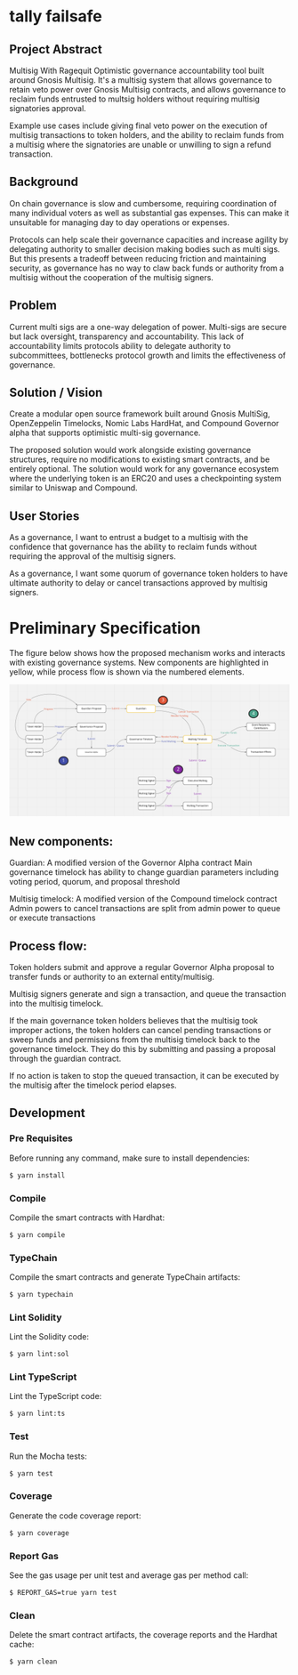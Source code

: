 # tally failsafe

## Project Abstract

Multisig With Ragequit Optimistic governance accountability tool built around Gnosis Multisig. It's a multisig system that allows governance to retain veto power over Gnosis Multisig contracts, and allows governance to reclaim funds entrusted to multsig holders without requiring multisig signatories approval.

Example use cases include giving final veto power on the execution of multisig transactions to token holders, and the ability to reclaim funds from a multisig where the signatories are unable or unwilling to sign a refund transaction.

## Background

On chain governance is slow and cumbersome, requiring coordination of many individual voters as well as substantial gas expenses. This can make it unsuitable for managing day to day operations or expenses.

Protocols can help scale their governance capacities and increase agility by delegating authority to smaller decision making bodies such as multi sigs. But this presents a tradeoff between reducing friction and maintaining security, as governance has no way to claw back funds or authority from a multisig without the cooperation of the multisig signers.

## Problem

Current multi sigs are a one-way delegation of power. Multi-sigs are secure but lack oversight, transparency and accountability. This lack of accountability limits protocols ability to delegate authority to subcommittees, bottlenecks protocol growth and limits the effectiveness of governance.

## Solution / Vision

Create a modular open source framework built around Gnosis MultiSig, OpenZeppelin Timelocks, Nomic Labs HardHat, and Compound Governor alpha that supports optimistic multi-sig governance.

The proposed solution would work alongside existing governance structures, require no modifications to existing smart contracts, and be entirely optional. The solution would work for any governance ecosystem where the underlying token is an ERC20 and uses a checkpointing system similar to Uniswap and Compound.

## User Stories

As a governance, I want to entrust a budget to a multisig with the confidence that governance has the ability to reclaim funds without requiring the approval of the multisig signers.

As a governance, I want some quorum of governance token holders to have ultimate authority to delay or cancel transactions approved by multisig signers.

# Preliminary Specification

The figure below shows how the proposed mechanism works and interacts with existing governance systems. New components are highlighted in yellow, while process flow is shown via the numbered elements.

![Implementation Diagram](https://raw.githubusercontent.com/withtally/multisig-ragequit/main/assets/architecture-diagram.png)

## New components:

Guardian: A modified version of the Governor Alpha contract
Main governance timelock has ability to change guardian parameters including voting period, quorum, and proposal threshold

Multisig timelock: A modified version of the Compound timelock contract
Admin powers to cancel transactions are split from admin power to queue or execute transactions

## Process flow:

Token holders submit and approve a regular Governor Alpha proposal to transfer funds or authority to an external entity/multisig.

Multisig signers generate and sign a transaction, and queue the transaction into the multisig timelock.

If the main governance token holders believes that the multisig took improper actions, the token holders can cancel pending transactions or sweep funds and permissions from the multisig timelock back to the governance timelock. They do this by submitting and passing a proposal through the guardian contract.

If no action is taken to stop the queued transaction, it can be executed by the multisig after the timelock period elapses.

## Development

### Pre Requisites

Before running any command, make sure to install dependencies:

```sh
$ yarn install
```

### Compile

Compile the smart contracts with Hardhat:

```sh
$ yarn compile
```

### TypeChain

Compile the smart contracts and generate TypeChain artifacts:

```sh
$ yarn typechain
```

### Lint Solidity

Lint the Solidity code:

```sh
$ yarn lint:sol
```

### Lint TypeScript

Lint the TypeScript code:

```sh
$ yarn lint:ts
```

### Test

Run the Mocha tests:

```sh
$ yarn test
```

### Coverage

Generate the code coverage report:

```sh
$ yarn coverage
```

### Report Gas

See the gas usage per unit test and average gas per method call:

```sh
$ REPORT_GAS=true yarn test
```

### Clean

Delete the smart contract artifacts, the coverage reports and the Hardhat cache:

```sh
$ yarn clean
```
